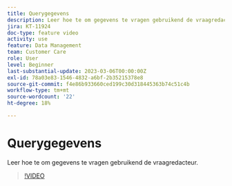 ```yaml
---
title: Querygegevens
description: Leer hoe te om gegevens te vragen gebruikend de vraagredacteur.
jira: KT-11924
doc-type: feature video
activity: use
feature: Data Management
team: Customer Care
role: User
level: Beginner
last-substantial-update: 2023-03-06T00:00:00Z
exl-id: 78a03e83-1546-4832-a6bf-2b35215378e8
source-git-commit: f4e86b933660ced199c30d318445363b74c51c4b
workflow-type: tm+mt
source-wordcount: '22'
ht-degree: 18%

---
```


# Querygegevens

Leer hoe te om gegevens te vragen gebruikend de vraagredacteur.

>[!VIDEO](https://video.tv.adobe.com/v/3415814?quality=12&learn=on)
